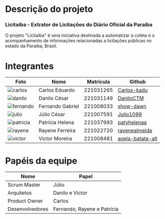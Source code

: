 <div class="doc-body">
<!-- ADD O CONTEÚDO ABAIXO -->

# Descrição do projeto
### Licitaíba - Extrator de Licitações do Diário Oficial da Paraíba 

O projeto "Licitaíba" é uma iniciativa destinada a automatizar a coleta e o acompanhamento de informações relacionadas a licitações públicas no estado da Paraíba, Brasil.

# Integrantes

| Foto| Nome  | Matrícula | Github | 
| ------ | --------- | ------- |----|
|<img class="pic-squad04" src="https://avatars.githubusercontent.com/u/133259317?v=4" alt="carlos">|Carlos Eduardo | 221031265 | [Carlos-kadu](https://github.com/Carlos-kadu)|
|<img class="pic-squad04" src="https://avatars.githubusercontent.com/u/42286412?v=4" alt="danilo">|Danilo César|221031149|[DaniloCTM](https://github.com/DaniloCTM)|
|<img class="pic-squad04" src="https://avatars.githubusercontent.com/u/117610576?v=4" alt="fernando">|Fernando Gabriel| 221008033|[show-dawn](https://github.com/show-dawn)|
|<img class="pic-squad04" src="https://avatars.githubusercontent.com/u/108846009?v=4" alt="julio">|Júlio César| 221007591|[Julio1099](https://github.com/Julio1099)|
|<img class="pic-squad04" src="https://avatars.githubusercontent.com/u/94008339?v=4" alt="patricia">|Patrícia Helena|221037993|[patyhelenaa](https://github.com/patyhelenaa)|
|<img class="pic-squad04" src="https://avatars.githubusercontent.com/u/85962730?v=4" alt="rayene">|Rayene Ferreira|221022720|[rayenealmeida](https://github.com/rayenealmeida)|
|<img class="pic-squad04" src="https://avatars.githubusercontent.com/u/91281623?v=4" alt="victor">|Victor Moreira|221008481|[aqela-batata-alt](https://github.com/aqela-batata-alt)|

# Papéis da equipe
|Nome|Papel|
|-----|-----|
|Scrum Master| Júlio|
|Arquitetos| Danilo e Victor|
|Product Owner|Carlos|
|Desenvolvedores|Fernando, Rayene e Patrícia|

<!-- ADD O CONTEÚDO ACIMA -->
</div>